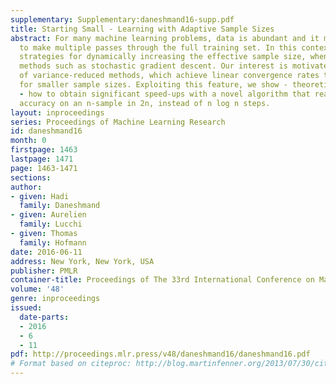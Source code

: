 ```yaml
---
supplementary: Supplementary:daneshmand16-supp.pdf
title: Starting Small - Learning with Adaptive Sample Sizes
abstract: For many machine learning problems, data is abundant and it may be prohibitive
  to make multiple passes through the full training set. In this context, we investigate
  strategies for dynamically increasing the effective sample size, when using iterative
  methods such as stochastic gradient descent. Our interest is motivated by the rise
  of variance-reduced methods, which achieve linear convergence rates that scale favorably
  for smaller sample sizes. Exploiting this feature, we show - theoretically and empirically
  - how to obtain significant speed-ups with a novel algorithm that reaches statistical
  accuracy on an n-sample in 2n, instead of n log n steps.
layout: inproceedings
series: Proceedings of Machine Learning Research
id: daneshmand16
month: 0
firstpage: 1463
lastpage: 1471
page: 1463-1471
sections: 
author:
- given: Hadi
  family: Daneshmand
- given: Aurelien
  family: Lucchi
- given: Thomas
  family: Hofmann
date: 2016-06-11
address: New York, New York, USA
publisher: PMLR
container-title: Proceedings of The 33rd International Conference on Machine Learning
volume: '48'
genre: inproceedings
issued:
  date-parts:
  - 2016
  - 6
  - 11
pdf: http://proceedings.mlr.press/v48/daneshmand16/daneshmand16.pdf
# Format based on citeproc: http://blog.martinfenner.org/2013/07/30/citeproc-yaml-for-bibliographies/
---
```


